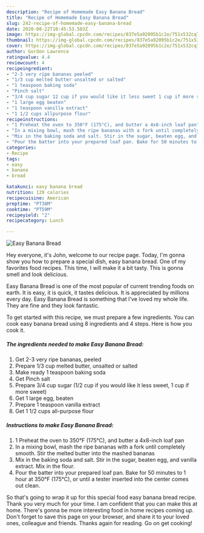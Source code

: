 ```yaml
---
description: "Recipe of Homemade Easy Banana Bread"
title: "Recipe of Homemade Easy Banana Bread"
slug: 242-recipe-of-homemade-easy-banana-bread
date: 2020-08-22T10:45:53.503Z
image: https://img-global.cpcdn.com/recipes/837e5a92095b1c2e/751x532cq70/easy-banana-bread-recipe-main-photo.jpg
thumbnail: https://img-global.cpcdn.com/recipes/837e5a92095b1c2e/751x532cq70/easy-banana-bread-recipe-main-photo.jpg
cover: https://img-global.cpcdn.com/recipes/837e5a92095b1c2e/751x532cq70/easy-banana-bread-recipe-main-photo.jpg
author: Gordon Lawrence
ratingvalue: 4.4
reviewcount: 4
recipeingredient:
- "2-3 very ripe bananas peeled"
- "1/3 cup melted butter unsalted or salted"
- "1 teaspoon baking soda"
- "Pinch salt"
- "3/4 cup sugar 12 cup if you would like it less sweet 1 cup if more sweet"
- "1 large egg beaten"
- "1 teaspoon vanilla extract"
- "1 1/2 cups allpurpose flour"
recipeinstructions:
- "1 Preheat the oven to 350°F (175°C), and butter a 4x8-inch loaf pan"
- "In a mixing bowl, mash the ripe bananas with a fork until completely smooth. Stir the melted butter into the mashed bananas"
- "Mix in the baking soda and salt. Stir in the sugar, beaten egg, and vanilla extract. Mix in the flour."
- "Pour the batter into your prepared loaf pan. Bake for 50 minutes to 1 hour at 350°F (175°C), or until a tester inserted into the center comes out clean."
categories:
- Recipe
tags:
- easy
- banana
- bread

katakunci: easy banana bread 
nutrition: 129 calories
recipecuisine: American
preptime: "PT38M"
cooktime: "PT59M"
recipeyield: "2"
recipecategory: Lunch

---
```



![Easy Banana Bread](https://img-global.cpcdn.com/recipes/837e5a92095b1c2e/751x532cq70/easy-banana-bread-recipe-main-photo.jpg)

Hey everyone, it's John, welcome to our recipe page. Today, I'm gonna show you how to prepare a special dish, easy banana bread. One of my favorites food recipes. This time, I will make it a bit tasty. This is gonna smell and look delicious.

Easy Banana Bread is one of the most popular of current trending foods on earth. It is easy, it is quick, it tastes delicious. It is appreciated by millions every day. Easy Banana Bread is something that I've loved my whole life. They are fine and they look fantastic.




To get started with this recipe, we must prepare a few ingredients. You can cook easy banana bread using 8 ingredients and 4 steps. Here is how you cook it.

<!--inarticleads1-->

##### The ingredients needed to make Easy Banana Bread:

1. Get 2-3 very ripe bananas, peeled
1. Prepare 1/3 cup melted butter, unsalted or salted
1. Make ready 1 teaspoon baking soda
1. Get Pinch salt
1. Prepare 3/4 cup sugar (1/2 cup if you would like it less sweet, 1 cup if more sweet)
1. Get 1 large egg, beaten
1. Prepare 1 teaspoon vanilla extract
1. Get 1 1/2 cups all-purpose flour




<!--inarticleads2-->

##### Instructions to make Easy Banana Bread:

1. 1 Preheat the oven to 350°F (175°C), and butter a 4x8-inch loaf pan
1. In a mixing bowl, mash the ripe bananas with a fork until completely smooth. Stir the melted butter into the mashed bananas
1. Mix in the baking soda and salt. Stir in the sugar, beaten egg, and vanilla extract. Mix in the flour.
1. Pour the batter into your prepared loaf pan. Bake for 50 minutes to 1 hour at 350°F (175°C), or until a tester inserted into the center comes out clean.




So that's going to wrap it up for this special food easy banana bread recipe. Thank you very much for your time. I am confident that you can make this at home. There's gonna be more interesting food in home recipes coming up. Don't forget to save this page on your browser, and share it to your loved ones, colleague and friends. Thanks again for reading. Go on get cooking!

